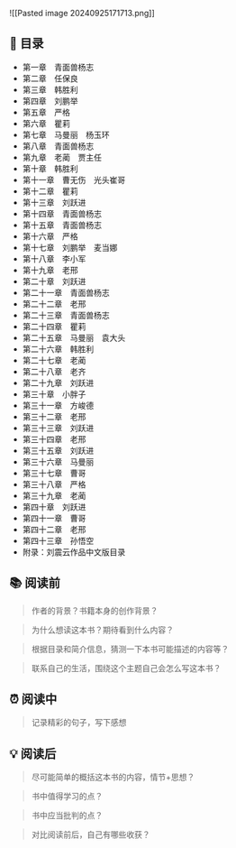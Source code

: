 ![[Pasted image 20240925171713.png]]
## 📑 目录
* 第一章　青面兽杨志  
* 第二章　任保良  
* 第三章　韩胜利  
* 第四章　刘鹏举  
* 第五章　严格  
* 第六章　瞿莉  
* 第七章　马曼丽　杨玉环 
* 第八章　青面兽杨志  
* 第九章　老蔺　贾主任
* 第十章　韩胜利  
* 第十一章　曹无伤　光头崔哥  
* 第十二章　瞿莉  
* 第十三章　刘跃进  
* 第十四章　青面兽杨志  
* 第十五章　青面兽杨志  
* 第十六章　严格  
* 第十七章　刘鹏举　麦当娜  
* 第十八章　李小军  
* 第十九章　老邢  
* 第二十章　刘跃进  
* 第二十一章　青面兽杨志  
* 第二十二章　老邢  
* 第二十三章　青面兽杨志  
* 第二十四章　瞿莉  
* 第二十五章　马曼丽　袁大头  
* 第二十六章　韩胜利  
* 第二十七章　老蔺  
* 第二十八章　老齐  
* 第二十九章　刘跃进  
* 第三十章　小胖子  
* 第三十一章　方峻德  
* 第三十二章　老邢  
* 第三十三章　刘跃进  
* 第三十四章　老邢  
* 第三十五章　刘跃进  
* 第三十六章　马曼丽  
* 第三十七章　曹哥  
* 第三十八章　严格  
* 第三十九章　老蔺  
* 第四十章　刘跃进  
* 第四十一章　曹哥
* 第四十二章　老邢  
* 第四十三章　孙悟空  
* 附录：刘震云作品中文版目录
## 📚 阅读前
> 作者的背景？书籍本身的创作背景？

> 为什么想读这本书？期待看到什么内容？

> 根据目录和简介信息，猜测一下本书可能描述的内容等？

> 联系自己的生活，围绕这个主题自己会怎么写这本书？
## ⏰ 阅读中
> 记录精彩的句子，写下感想
##  💡 阅读后
> 尽可能简单的概括这本书的内容，情节+思想？

> 书中值得学习的点？

> 书中应当批判的点？

> 对比阅读前后，自己有哪些收获？ 
